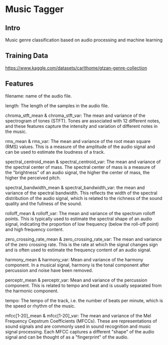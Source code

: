# Music Tagger

## Intro
Music genre classification based on audio processing and machine learning

## Training Data
https://www.kaggle.com/datasets/carlthome/gtzan-genre-collection

## Features 
filename: name of the audio file.

length: The length of the samples in the audio file.

chroma_stft_mean & chroma_stft_var: The mean and variance of the spectrogram of tones (STFT). Tones are associated with 12 different notes, and these features capture the intensity and variation of different notes in the music.

rms_mean & rms_var: The mean and variance of the root mean square (RMS) values. This is a measure of the amplitude of the audio signal and can be used to estimate the loudness of a track.

spectral_centroid_mean & spectral_centroid_var: The mean and variance of the spectral center of mass. The spectral center of mass is a measure of the "brightness" of an audio signal, the higher the center of mass, the higher the perceived pitch.

spectral_bandwidth_mean & spectral_bandwidth_var: the mean and variance of the spectral bandwidth. This reflects the width of the spectral distribution of the audio signal, which is related to the richness of the sound quality and the fullness of the sound.

rolloff_mean & rolloff_var: The mean and variance of the spectrum rolloff points. This is typically used to estimate the spectral shape of an audio signal, indicating the proportion of low frequency (below the roll-off point) and high frequency content.

zero_crossing_rate_mean & zero_crossing_rate_var: The mean and variance of the zero crossing rate. This is the rate at which the signal changes sign and is often used to estimate the frequency content of an audio signal.

harmony_mean & harmony_var: Mean and variance of the harmony component. In a musical signal, harmony is the tonal component after percussion and noise have been removed.

perceptr_mean & perceptr_var: Mean and variance of the percussion component. This is related to tempo and beat and is usually separated from the harmonic component.

tempo: The tempo of the track, i.e. the number of beats per minute, which is the speed or rhythm of the music.

mfcc[1-20]_mean & mfcc[1-20]_var: The mean and variance of the Mel Frequency Cepstrum Coefficients (MFCCs). These are representations of sound signals and are commonly used in sound recognition and music signal processing. Each MFCC captures a different "shape" of the audio signal and can be thought of as a "fingerprint" of the audio.
